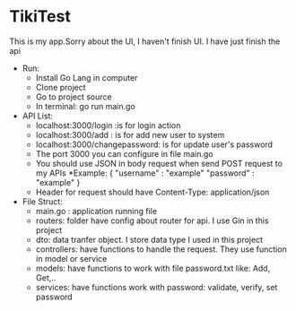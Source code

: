 # TikiTest
This is my app.Sorry about the UI, I haven't finish UI. I have just finish the api
- Run:
  - Install Go Lang in computer
  - Clone project
  - Go to project source
  - In terminal: go run main.go
- API List:
  - localhost:3000/login :is for login action
  - localhost:3000/add   : is for add new user to system
  - localhost:3000/changepassword: is for update user's password
  * The port 3000 you can configure in file main.go
  * You should use JSON in body request when send POST request to my APIs
    *Example: {
                "username" : "example"
                "password" : "example"
              }
  * Header for request should have Content-Type: application/json
- File Struct:
  - main.go : application running file
  - routers: folder have config about router for api. I use Gin in this project
  - dto: data tranfer object. I store data type I used in this project
  - controllers: have functions to handle the request. They use function in model or service
  - models: have functions to work with file password.txt like: Add, Get,..
  - services: have functions work with password: validate, verify, set password
